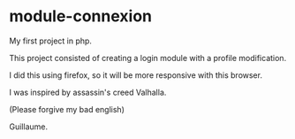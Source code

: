 # module-connexion
My first project in php.

This project consisted of creating a login module with a profile modification.

I did this using firefox, so it will be more responsive with this browser.

I was inspired by assassin's creed Valhalla.


(Please forgive my bad english)

Guillaume.

